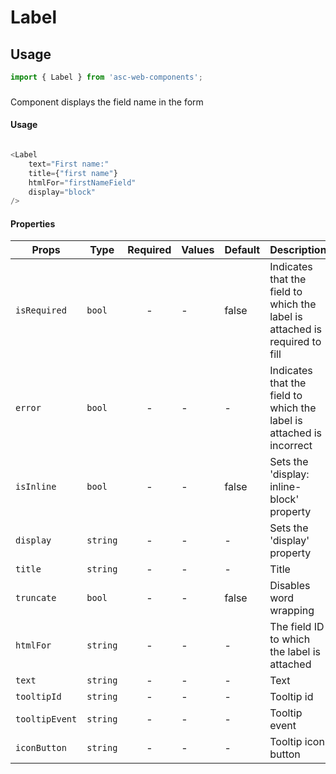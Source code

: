 # Label

## Usage

```js
import { Label } from 'asc-web-components';
```

### <Label>

Component displays the field name in the form

#### Usage

```js

<Label 
    text="First name:" 
    title={"first name"} 
    htmlFor="firstNameField" 
    display="block"
/>

```

#### Properties

| Props              | Type     | Required | Values                      | Default   | Description                                                                                                                                      |
| ------------------ | -------- | :------: | --------------------------- | --------- | -------------------------------------------------------------------------------------------------------------------------------------------------------------- |
| `isRequired`       | `bool`     |    -     | -                     | false     | Indicates that the field to which the label is attached is required to fill |
| `error`            | `bool`     |    -     | -                     | -         | Indicates that the field to which the label is attached is incorrect        |
| `isInline`         | `bool`     |    -     | -                     | false     | Sets the 'display: inline-block' property                                   |
| `display`          | `string`   |    -     | -                     | -         | Sets the 'display' property                                                 |
| `title`            | `string`   |    -     | -                     | -         | Title                                                                       |
| `truncate`         | `bool`     |    -     | -                     | false     | Disables word wrapping                                                      |
| `htmlFor`          | `string`   |    -     | -                     | -         | The field ID to which the label is attached                                 |
| `text`             | `string`   |    -     | -                     | -         | Text                                                                        |
| `tooltipId`             | `string`   |    -     | -                     | -         | Tooltip id                                                                        |
| `tooltipEvent`             | `string`   |    -     | -                     | -         | Tooltip event                                                                        |
| `iconButton`             | `string`   |    -     | -                     | -         | Tooltip icon button                                                                        |




